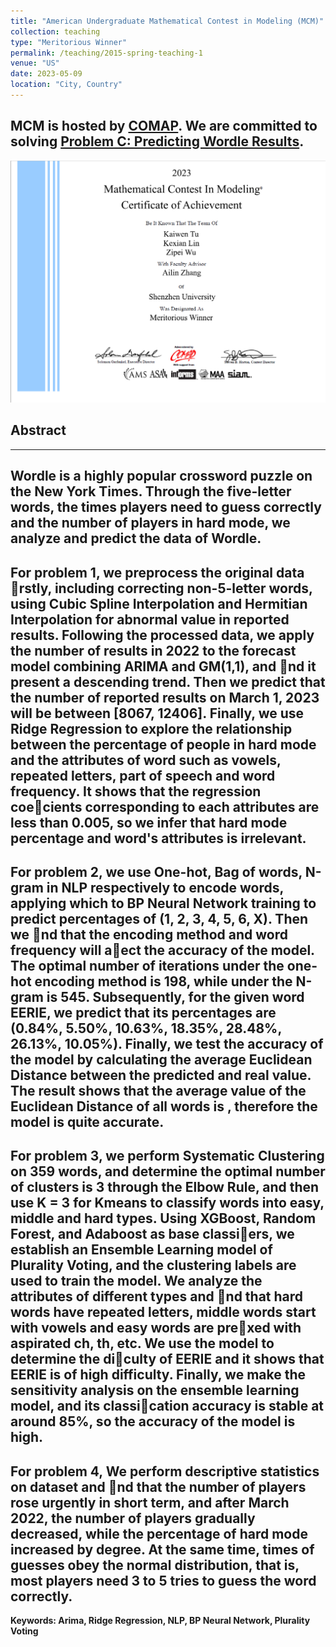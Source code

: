 ```yaml
---
title: "American Undergraduate Mathematical Contest in Modeling (MCM)"
collection: teaching
type: "Meritorious Winner"
permalink: /teaching/2015-spring-teaching-1
venue: "US"
date: 2023-05-09
location: "City, Country"
---
```


MCM is hosted by [COMAP](https://www.comap.com/). We are committed to solving [Problem C: Predicting Wordle Results](/mcm.pdf).
------------
![](/mcm.jpg)

## Abstract
------------
Wordle is a highly popular crossword puzzle on the **New York Times**. Through the five-letter words, the times players need to guess correctly and the number of players in hard mode, we analyze and predict the data of Wordle.
--------------
**For problem 1**, we preprocess the original data rstly, including correcting non-5-letter words, using **Cubic Spline Interpolation** and **Hermitian Interpolation** for abnormal value in reported results. Following the processed data, we apply the number of results in 2022 to the forecast model combining **ARIMA** and **GM(1,1)**, and nd it present a descending trend. Then we predict that the number of reported results on March 1, 2023 will be between **[8067, 12406]**. Finally, we use **Ridge Regression** to explore the relationship between the percentage of people in hard mode and the attributes of word such as vowels, repeated letters, part of speech and word frequency. It shows that the regression coecients corresponding to each attributes are less than 0.005, so we infer that hard mode percentage and word's attributes is **irrelevant**.
-----------
**For problem 2**, we use **One-hot**, **Bag of words**, **N-gram in NLP** respectively to encode words, applying which to **BP Neural Network** training to predict percentages of (1, 2, 3, 4, 5, 6, X). Then we nd that the encoding method and word frequency will aect the accuracy of the model. The optimal number of iterations under the one-hot encoding method is 198, while under the N-gram is 545. Subsequently, for the given word EERIE, we predict that its percentages are **(0.84%, 5.50%, 10.63%, 18.35%, 28.48%, 26.13%, 10.05%)**. Finally, we test the accuracy of the model by calculating the average Euclidean Distance between the predicted and real value. The result shows that the average value of the Euclidean Distance of all words is , therefore the model is quite accurate.
-----------
**For problem 3**, we perform **Systematic Clustering** on 359 words, and determine the optimal number of clusters is 3 through the Elbow Rule, and then use K = 3 for **Kmeans** to classify words into easy, middle and hard types. Using XGBoost, Random Forest, and Adaboost as base classiers, we establish an Ensemble Learning model of **Plurality Voting**, and the clustering labels are used to train the model. We analyze the attributes of different types and nd that hard words have repeated letters, middle words start with vowels and easy words are prexed with aspirated ch, th, etc. We use the model to determine the diculty of EERIE and it shows that EERIE is of high difficulty. Finally, we make the sensitivity analysis on the ensemble learning model, and its classication accuracy is stable at around 85%, so the accuracy of the model is high.
------------
**For problem 4**, We perform descriptive statistics on dataset and nd that the number of players rose urgently in short term, and after March 2022, the number of players gradually decreased, while the percentage of hard mode increased by degree. At the same time, times of guesses obey the normal distribution, that is, most players need 3 to 5 tries to guess the word correctly.
--------------------
**Keywords: Arima, Ridge Regression, NLP, BP Neural Network, Plurality Voting**

